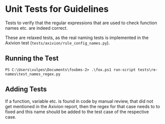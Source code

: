 # Unit Tests for Guidelines

Tests to verify that the regular expressions that are used to check function
names etc. are indeed correct.

These are relaxed tests, as the real naming tests is implemented in the Axivion
test (``tests/axivion/rule_config_names.py``).

## Running the Test

```pwsh
PS C:\Users\vulpes\Documents\foxbms-2> .\fox.ps1 run-script tests\re-names\test_names_regex.py
```

## Adding Tests

If a function, variable etc. is found in code by manual review, that did not
get mentioned in the Axivion report, then the regex for that case needs to to
fixed and this name should be added to the test case of the respective case.
